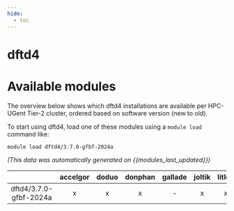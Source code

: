 ```yaml
---
hide:
  - toc
---
```


dftd4
=====

# Available modules


The overview below shows which dftd4 installations are available per HPC-UGent Tier-2 cluster, ordered based on software version (new to old).

To start using dftd4, load one of these modules using a `module load` command like:

```shell
module load dftd4/3.7.0-gfbf-2024a
```

*(This data was automatically generated on {{modules_last_updated}})*

| |accelgor|doduo|donphan|gallade|joltik|litleo|shinx|
| :---: | :---: | :---: | :---: | :---: | :---: | :---: | :---: |
|dftd4/3.7.0-gfbf-2024a|x|x|x|-|x|x|x|

